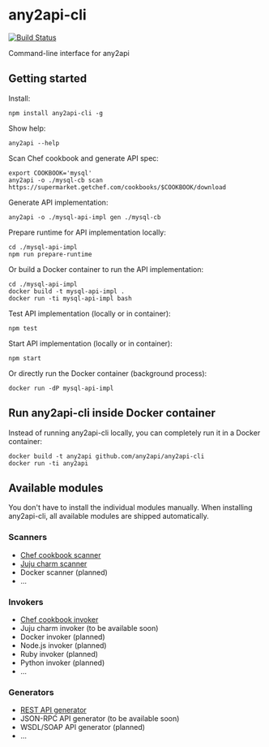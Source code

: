 # any2api-cli

[![Build Status](https://travis-ci.org/any2api/any2api-cli.svg?branch=master)](https://travis-ci.org/any2api/any2api-cli)

Command-line interface for any2api



## Getting started

Install:

    npm install any2api-cli -g

Show help:

    any2api --help

Scan Chef cookbook and generate API spec:

    export COOKBOOK='mysql'
    any2api -o ./mysql-cb scan https://supermarket.getchef.com/cookbooks/$COOKBOOK/download

Generate API implementation:

    any2api -o ./mysql-api-impl gen ./mysql-cb

Prepare runtime for API implementation locally:

    cd ./mysql-api-impl
    npm run prepare-runtime
    
Or build a Docker container to run the API implementation:

    cd ./mysql-api-impl
    docker build -t mysql-api-impl .
    docker run -ti mysql-api-impl bash

Test API implementation (locally or in container):

    npm test

Start API implementation (locally or in container):

    npm start

Or directly run the Docker container (background process):

    docker run -dP mysql-api-impl



## Run any2api-cli inside Docker container

Instead of running any2api-cli locally, you can completely run it in a Docker container:

    docker build -t any2api github.com/any2api/any2api-cli
    docker run -ti any2api



## Available modules

You don't have to install the individual modules manually. When installing any2api-cli, all available modules are shipped automatically.

### Scanners

* [Chef cookbook scanner](https://github.com/any2api/any2api-scanner-chef)
* [Juju charm scanner](https://github.com/any2api/any2api-scanner-juju)
* Docker scanner (planned)
* ...

### Invokers

* [Chef cookbook invoker](https://github.com/any2api/any2api-invoker-chef)
* Juju charm invoker (to be available soon)
* Docker invoker (planned)
* Node.js invoker (planned)
* Ruby invoker (planned)
* Python invoker (planned)
* ...

### Generators

* [REST API generator](https://github.com/any2api/any2api-generator-rest)
* JSON-RPC API generator (to be available soon)
* WSDL/SOAP API generator (planned)
* ...
